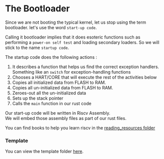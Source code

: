 # The Bootloader

Since we are not booting the typical kernel, let us stop using the term bootloader. let's use the word `start-up code`.  

Calling it bootloader implies that it does esoteric functions such as performing a `power-on self test` and loading secondary loaders. So we will stick to the name `startup code`.  

The startup code does the following actions : 
1. It describes a function that helps us find the correct exception handlers. Something like an `switch` for exception-handling functions
2. Chooses a HART/CORE that will execute the rest of the activities below
3. Copies all initialized data from FLASH to RAM.  
4. Copies all un-initialized data from FLASH to RAM.
5. Zeroes-out all the un-initialized data
6. Sets up the stack pointer  
7. Calls the `main` function in our rust code


Our start-up code will be written in Riscv Assembly.  
We will embed those assembly files as part of our rust files.   


You can find books to help you learn riscv in the [reading_resources folder](https://github.com/RustaceansKenya/driver-development-book/tree/master/reading_resources)  


### Template  
You can view the template folder [here](https://github.com/RustaceansKenya/driver-development-book/tree/master/chapter_snapshots/_3_with_startup_code).



